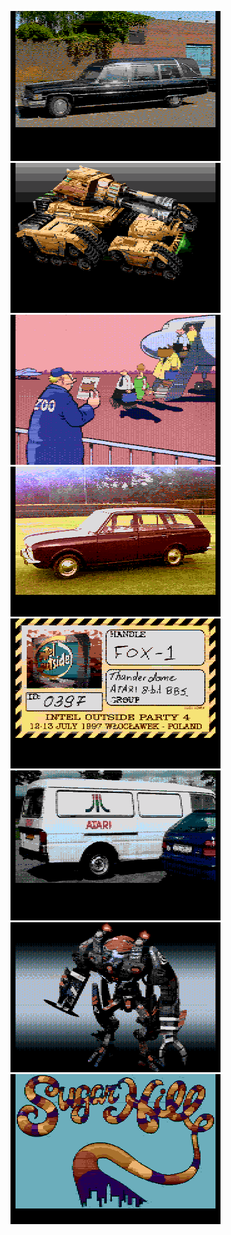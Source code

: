 [![](Fox-1_CadillacZ90.png)](https://github.com/ivop/rc-archive/raw/master/Fox-1/Fox-1_CadillacZ90.xex)
[![](Fox-1_CnC3MARV.png)](https://github.com/ivop/rc-archive/raw/master/Fox-1/Fox-1_CnC3MARV.xex)
[![](Fox-1_DirkjanIssue5.png)](https://github.com/ivop/rc-archive/raw/master/Fox-1/Fox-1_DirkjanIssue5.xex)
[![](Fox-1_FordCortinaMK2.png)](https://github.com/ivop/rc-archive/raw/master/Fox-1/Fox-1_FordCortinaMK2.xex)
[![](Fox-1_IntelOutside1997.png)](https://github.com/ivop/rc-archive/raw/master/Fox-1/Fox-1_IntelOutside1997.xex)
[![](Fox-1_MazdaVanUnCon2K1.png)](https://github.com/ivop/rc-archive/raw/master/Fox-1/Fox-1_MazdaVanUnCon2K1.xex)
[![](Fox-1_Redeemer-1.png)](https://github.com/ivop/rc-archive/raw/master/Fox-1/Fox-1_Redeemer-1.xex)
[![](Fox-1_SugarHill.png)](https://github.com/ivop/rc-archive/raw/master/Fox-1/Fox-1_SugarHill.xex)
